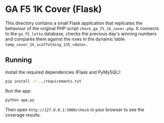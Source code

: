 # GA F5 1K Cover (Flask)

This directory contains a small Flask application that replicates the
behaviour of the original PHP script `check_ga_f5_1k_cover.php`.
It connects to the `ga_f5_lotto` database, checks the previous day's
winning numbers and compares them against the rows in the dynamic table
`temp_cover_1k_scaffolding_135_<date>`.

## Running

Install the required dependencies (Flask and PyMySQL):

```bash
pip install -r ../requirements.txt
```

Run the app:

```bash
python app.py
```

Then open `http://127.0.0.1:5000/check` in your browser to see the
coverage results.
